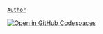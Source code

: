 [`Author`](https://tolpra.github.io)

[![Open in GitHub Codespaces](https://github.com/codespaces/badge.svg)](https://codespaces.new/TolPra/bootstrap)
